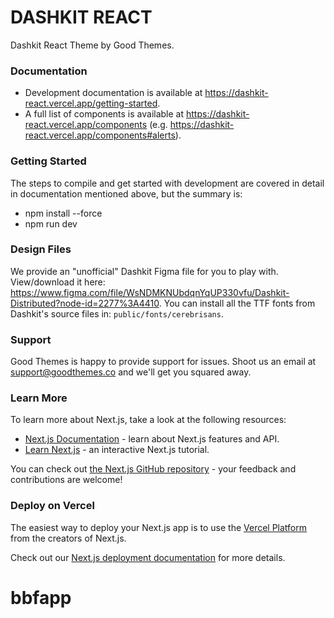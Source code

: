 # DASHKIT REACT

Dashkit React Theme by Good Themes.

### Documentation

- Development documentation is available at https://dashkit-react.vercel.app/getting-started.
- A full list of components is available at https://dashkit-react.vercel.app/components (e.g. https://dashkit-react.vercel.app/components#alerts).

### Getting Started

The steps to compile and get started with development are covered in detail in documentation mentioned above, but the summary is:

- npm install --force
- npm run dev

### Design Files

We provide an "unofficial" Dashkit Figma file for you to play with. View/download it here: https://www.figma.com/file/WsNDMKNUbdqnYqUP330vfu/Dashkit-Distributed?node-id=2277%3A4410. You can install all the TTF fonts from Dashkit's source files in: `public/fonts/cerebrisans`.

### Support

Good Themes is happy to provide support for issues. Shoot us an email at support@goodthemes.co and we'll get you squared away.

### Learn More

To learn more about Next.js, take a look at the following resources:

- [Next.js Documentation](https://nextjs.org/docs) - learn about Next.js features and API.
- [Learn Next.js](https://nextjs.org/learn) - an interactive Next.js tutorial.

You can check out [the Next.js GitHub repository](https://github.com/vercel/next.js/) - your feedback and contributions are welcome!

### Deploy on Vercel

The easiest way to deploy your Next.js app is to use the [Vercel Platform](https://vercel.com/import?utm_medium=default-template&filter=next.js&utm_source=create-next-app&utm_campaign=create-next-app-readme) from the creators of Next.js.

Check out our [Next.js deployment documentation](https://nextjs.org/docs/deployment) for more details.
# bbfapp
